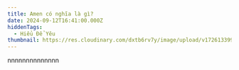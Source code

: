 ```yaml
---
title: Amen có nghĩa là gì?
date: 2024-09-12T16:41:00.000Z
hiddenTags:
  - Hiểu Để Yêu
thumbnail: https://res.cloudinary.com/dxtb6rv7y/image/upload/v1726133991/z4730440035982_55c91f35041056379433a1aad72c31e0_tus72h.jpg
---
```

nnnnnnnnnnnnnn
